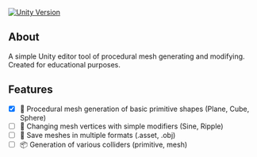 [![Unity Version](https://img.shields.io/badge/unity-2021.3%2B-blue)](https://unity3d.com/get-unity/download)

## About

A simple Unity editor tool of procedural mesh generating and modifying. Created for educational purposes.

## Features
- [x] 🔨 Procedural mesh generation of basic primitive shapes (Plane, Cube, Sphere)</br>
- [ ] 🔧 Changing mesh vertices with simple modifiers (Sine, Ripple)</br>
- [ ] 💾 Save meshes in multiple formats (.asset, .obj)</br>
- [ ] 📦 Generation of various colliders (primitive, mesh)</br>
